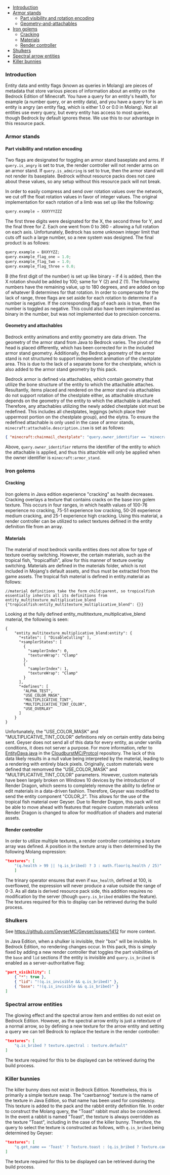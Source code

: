 <!--ts-->
   * [Introduction](#Introduction)
   * [Armor stands](#Armor-stands)
      * [Part visibility and rotation encoding](#Part-visibility-and-rotation-encoding)
      * [Geometry-and-attachables](#Geometry-and-attachables)
   * [Iron golems](#Iron-golems)
      * [Cracking](#Cracking)
      * [Materials](#Materials)
      * [Render controller](Render-controller)
   * [Shulkers](#Shulkers)
   * [Spectral arrow entities](#Spectral-arrow-entities)
   * [Killer bunnies](#Killer-bunnies)
<!--te-->

### Introduction

Entity data and entity flags (known as queries in Molang) are pieces of metadata that store various pieces of information about an entity on the Bedrock Edition of Minecraft. You have a query for an entity's health, for example (a number query, or an entity data), and you have a query for is an entity is angry (an entity flag, which is either 1.0 or 0.0 in Molang). Not all entities use every query, but every entity has access to most queries, though Bedrock by default ignores these. We use this to our advantage in this resource pack.

### Armor stands

#### Part visibility and rotation encoding

Two flags are designated for toggling an armor stand baseplate and arms. If `query.is_angry` is set to true, the render controller will not render arms on an armor stand. If `query.is_admiring` is set to true, then the armor stand will not render its baseplate. Bedrock without resource packs does not care about these values, so any setup without this resource pack will not break.

In order to easily compress and send over rotation values over the network, we cut off the float rotation values in favor of integer values. The original implementation for each rotation of a limb was set up like the following:

```c
query.example = XXXYYYZZZ
```

The first three digits were designated for the X, the second three for Y, and the final three for Z. Each one went from 0 to 360 - allowing a full rotation on each axis. Unfortunately, Bedrock has some unknown integer limit that cuts off such a large number, so a new system was designed. The final product is as follows:

```c
query.example = BXXYYZZ;
query.example_flag_one = 1.0;
query.example_flag_two = 1.0;
query.example_flag_three = 0.0;
```

B (the first digit of the number) is set up like binary - if 4 is added, then the X rotation should be added by 100; same for Y (2) and Z (1). The following numbers have the remaining value, up to 180 degrees, and are added on top of whatever B determines for that rotation. In order to compensate for the lack of range, three flags are set aside for each rotation to determine if a number is negative. If the corresponding flag of each axis is true, then the number is toggled as negative. This could also have been implemented as binary in the number, but was not implemented due to precision concerns.

#### Geometry and attachables

Bedrock entity animations and entity geometry are data driven. The geometry of the armor stand from Java to Bedrock varies. The pivot of the head is placed differently, which has been corrected for in the included armor stand geometry. Additionally, the Bedrock geometry of the armor stand is not structured to support independent animation of the chestplate area. This is due to the lack of a separate bone for the chestplate, which is also added to the armor stand geometry by this pack.

Bedrock armor is defined via attachables, which contain geometry that utilize the bone structure of the entity to which the attachable attaches. Resultantly, items placed and rendered on the armor stand via attachables do not support rotation of the chestplate either, as attachable structure depends on the geometry of the entity to which the attachable is attached. Therefore, any attachables utilizing the newly added chestplate slot must be redefined. This includes all chestplates, leggings (which place their uppermost portion on the chestplate group), and the elytra. To ensure the redefined attachable is only used in the case of armor stands, `minecraft:attachable.description.item` is set as follows:

```json
{ "minecraft:chainmail_chestplate": "query.owner_identifier == 'minecraft:armor_stand'" }
```

Above, `query.owner_identifier` returns the identifier of the entity to which the attachable is applied, and thus this attachble will only be applied when the owner identifier is `minecraft:armor_stand`.

### Iron golems

#### Cracking

Iron golems in Java edition experience "cracking" as health decreases. Cracking overlays a texture that contains cracks on the base iron golem texture.  This occurs in four ranges, in which health values of 100-76 experience no cracking, 75-51 experience low cracking, 50-26 experience medium cracking, and 25-1 experience high cracking. Using this material, a render controller can be utilized to select textures defined in the entity definition file from an array.

#### Materials

The material of most bedrock vanilla entities does not allow for type of texture overlay switching. However, the certain materials, such as the tropical fish, "tropicalfish", allow for this manner of texture overlay switching. Materials are defined in the materials folder, which is not included in Mojang's default assets, and thus must be extracted from the game assets. The tropical fish material is defined in entity.material as follows:

```jsonc
//material definitions take the form child:parent, so tropicalfish essentially inherits all its definitions from entity_multitexture_multiplicative_blend
{"tropicalfish:entity_multitexture_multiplicative_blend": {}}
```

Looking at the fully defined entity_multitexture_multiplicative_blend material, the following is seen:

```jsonc
{
    "entity_multitexture_multiplicative_blend:entity": {
      "+states": [ "DisableCulling" ],
      "+samplerStates": [
        {
          "samplerIndex": 0,
          "textureWrap": "Clamp"
        },
        {
          "samplerIndex": 1,
          "textureWrap": "Clamp"
        }
      ],
      "+defines": [
        "ALPHA_TEST",
        "USE_COLOR_MASK",
        "MULTIPLICATIVE_TINT",
        "MULTIPLICATIVE_TINT_COLOR",
        "USE_OVERLAY"
      ]
    }
}
```

Unfortunately, the "USE_COLOR_MASK" and "MULTIPLICATIVE_TINT_COLOR" definitions rely on certain entity data being sent. Geyser does not send all of this data for every entity, as under vanilla conditions, it does not server a purpose. For more information, refer to [EntityDaya.java](https://github.com/CloudburstMC/Protocol/blob/develop/bedrock/bedrock-common/src/main/java/com/nukkitx/protocol/bedrock/data/entity/EntityData.java) in the [CloudburstMC/Protcol](https://github.com/CloudburstMC/Protocol) repository. The lack of this data likely results in a null value being interpreted by the material, leading to a rendering with entirely black pixels. Originally, custom materials were defined that remomved the "USE_COLOR_MASK" and "MULTIPLICATIVE_TINT_COLOR" parameters. However, custom materials have been largely broken on Windows 10 devices by the introduction of Render Dragon, which seems to completely remove the ability to define or edit materials in a data-driven fashion. Therefore, Geyser was modified to send the entity component "COLOR_2". This allows for the use of the tropical fish material over Geyser. Due to Render Dragon, this pack will not be able to move ahead with features that require custom materials unless Render Dragon is changed to allow for modifcation of shaders and material assets.

#### Render controller

In order to utilize multiple textures, a render controller containing a texture array was defined. A position in the texture array is then determined by the following Molang expression:

```json
"textures": [
    "(q.health > 99 || !q.is_bribed) ? 3 : math.floor(q.health / 25)"
    ]
```

The trinary operator ensures that even if `max_health`, defined at 100, is overflowed, the expression will never produce a value outside the range of 0-3. As all data is derived resource pack side, this addition requires no modification by the server (though `query.is_bribed` enables the feature). The textures required for this to display can be retrieved during the build process.

### Shulkers

See https://github.com/GeyserMC/Geyser/issues/1412 for more context.

In Java Edition, when a shulker is invisible, their "box" will be invisible. In Bedrock Edition, no rendering changes occur. In this pack, this is simply fixed by adding a new render controller that toggles the part visibilities of the `base` and `lid` sections if the entity is invisible and `query.is_bribed` is enabled as a server-authoritative flag:

```json
"part_visibility": [
    { "*": true },
    { "lid": "!(q.is_invisible && q.is_bribed)" },
    { "base": "!(q.is_invisible && q.is_bribed)" }
]
```

### Spectral arrow entities

The glowing effect and the spectral arrow item and entities do not exist on Bedrock Edition. However, as the spectral arrow entity is just a retexture of a normal arrow, so by defining a new texture for the arrow entity and setting a query we can tell Bedrock to replace the texture in the render controller:

```json
"textures": [
    "q.is_bribed ? texture.spectral : texture.default"
]
```

The texture required for this to be displayed can be retrieved during the build process.

### Killer bunnies

The killer bunny does not exist in Bedrock Edition. Nonetheless, this is primarily a simple texture swap. The "caerbannog" texture is the name of the texture in Java Edition, so that name has been used for consistency. This texture is added to the pack and the rabbit entity definition file. In order to construct the Molang query, the "Toast" rabbit must also be considered. In the event a rabbit is named "Toast", the texture is always overridden as the texture "Toast", including in the case of the killer bunny. Therefore, the query to select the texture is constructed as follows, with `q.is_bribed` being determined by Geyser:

```json
"textures": [
    "q.get_name == 'Toast' ? Texture.toast : (q.is_bribed ? Texture.caerbannog : Array.skins[q.variant])"
]
```

The texture required for this to be displayed can be retrieved during the build process.
